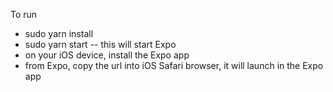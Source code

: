 To run
* sudo yarn install
* sudo yarn start -- this will start Expo
* on your iOS device, install the Expo app
* from Expo, copy the url into iOS Safari browser, it will launch in the Expo app
